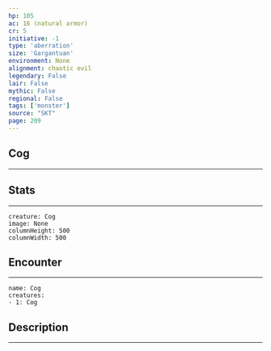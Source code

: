 ```yaml
---
hp: 105
ac: 16 (natural armor)
cr: 5
initiative: -1
type: 'aberration'    
size: 'Gargantuan'
environment: None
alignment: chaotic evil
legendary: False
lair: False
mythic: False
regional: False
tags: ['monster']
source: "SKT"
page: 209
---
```


## Cog
---



## Stats
---

```statblock
creature: Cog
image: None
columnHeight: 500
columnWidth: 500
```

## Encounter
---

```encounter-table
name: Cog
creatures:
- 1: Cog
```

## Description
---




